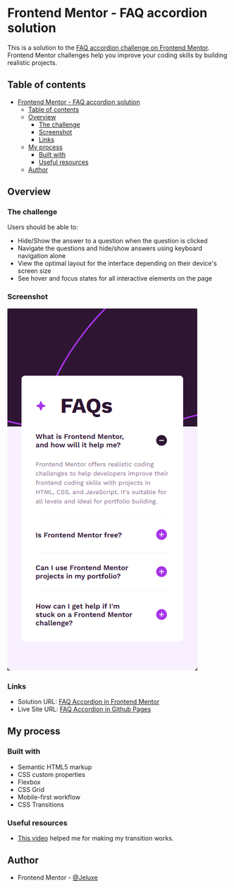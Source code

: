 # Frontend Mentor - FAQ accordion solution

This is a solution to the [FAQ accordion challenge on Frontend Mentor](https://www.frontendmentor.io/challenges/faq-accordion-wyfFdeBwBz). Frontend Mentor challenges help you improve your coding skills by building realistic projects. 

## Table of contents

- [Frontend Mentor - FAQ accordion solution](#frontend-mentor---faq-accordion-solution)
  - [Table of contents](#table-of-contents)
  - [Overview](#overview)
    - [The challenge](#the-challenge)
    - [Screenshot](#screenshot)
    - [Links](#links)
  - [My process](#my-process)
    - [Built with](#built-with)
    - [Useful resources](#useful-resources)
  - [Author](#author)

## Overview

### The challenge

Users should be able to:

- Hide/Show the answer to a question when the question is clicked
- Navigate the questions and hide/show answers using keyboard navigation alone
- View the optimal layout for the interface depending on their device's screen size
- See hover and focus states for all interactive elements on the page

### Screenshot

![Solution](./assets/images/my-solution.png)

### Links

- Solution URL: [FAQ Accordion in Frontend Mentor](https://www.frontendmentor.io/solutions/responsive-faq-accordion-using-css-grid-and-flexbox-yWb1UxsIRF)
- Live Site URL: [FAQ Accordion in Github Pages](https://jeluxe.github.io/FAQ-Accordion/)

## My process

### Built with

- Semantic HTML5 markup
- CSS custom properties
- Flexbox
- CSS Grid
- Mobile-first workflow
- CSS Transitions

### Useful resources

- [This video](https://www.youtube.com/watch?v=vmDEHAzj2XE) helped me for making my transition works.

## Author

- Frontend Mentor - [@Jeluxe](https://www.frontendmentor.io/profile/Jeluxe)